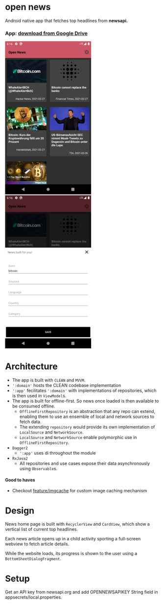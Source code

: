 # open news

Android native app that fetches top headlines from **newsapi.**

### App: [download from Google Drive](https://drive.google.com/open?id=1bYp9-hvdfaI2_zOTwnpvz4GtQZiDbeyC)

<img src="screenshots/home.png" height="500" />
<img src="screenshots/settings.png" height="500" />

# Architecture

- The app is built with `CLEAN` and `MVVM`.
- `':domain'` hosts the CLEAN codebase implementation
- `':app'` fecilitates `':domain'` with implementations of repositories,
which is then used in `ViewModel`s.
- The app is built for offline-first. So news once loaded is then available to be consumed offline.
  - `OfflineFirstRepository` is an abstraction that any repo can extend, enabling them to use an ensemble of local and network sources to fetch data.
  - The extending `repository` would provide its own implementation of `LocalSource` and `NetworkSource`.
  - `LocalSource` and `NetworkSource` enable polymorphic use in `OfflineFirstRepository`.
- `Dagger2`
  - `':app'` uses di throughout the module
- `RxJava2`
  - All repositories and use cases expose their data asynchronously using `Observable`s.

#### Good to haves
- Checkout [feature/imgcache](https://github.com/dhruvnagarajan/open-news/tree/feature/imgcache/app/src/main/java/data/persistence/bitmap) for custom image caching mechanism

# Design

News home page is built with `RecyclerView` and `CardView`, which show a vertical list of current top headlines.

Each news article opens up in a child activity sporting a full-screen webview to fetch article details.

While the website loads, its progress is shown to the user using a `BottomSheetDialogFragment`.

# Setup

Get an API key from newsapi.org and add OPENNEWSAPIKEY String field in appsecrets/local.properties.